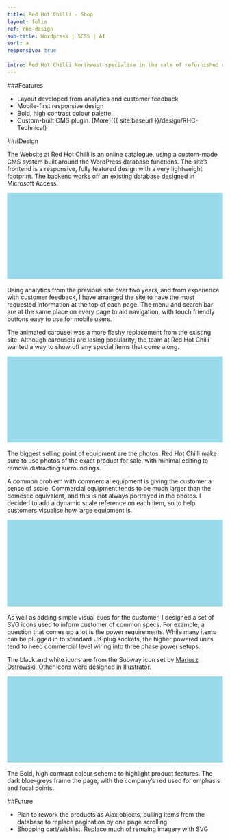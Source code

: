 ```yaml
---
title: Red Hot Chilli - Shop
layout: folio
ref: rhc-design
sub-title: Wordpress | SCSS | AI
sort: a
responsive: true

intro: Red Hot Chilli Northwest specialise in the sale of refurbished commercial catering equipment. They needed a site that would show off the company’s regularly updating product list, serving both UK and across Europe.
---
```



###Features

- Layout developed from analytics and customer feedback
- Mobile-first responsive design
- Bold, high contrast colour palette.
- Custom-built CMS plugin. [More]({{ site.baseurl }}/design/RHC-Technical)


###Design

The Website at Red Hot Chilli is an online catalogue, using a custom-made CMS system built around the WordPress database functions. The site’s frontend is a responsive, fully featured design with a very lightweight footprint. The backend works off an existing database designed in Microsoft Access.


![index](/images/placeholder.png)

Using analytics from the previous site over two years, and from experience with customer feedback, I have arranged the site to have the most requested information at the top of each page. The menu and search bar are at the same place on every page to aid navigation, with touch friendly buttons easy to use for mobile users.

The animated carousel was a more flashy replacement from the existing site. Although carousels are losing popularity, the team at Red Hot Chilli wanted a way to show off any special items that come along.

![product page](/images/placeholder.png)

The biggest selling point of equipment are the photos. Red Hot Chilli make sure to use photos of the exact product for sale, with minimal editing to remove distracting surroundings.

A common problem with commercial equipment is giving the customer a sense of scale. Commercial equipment tends to be much larger than the domestic equivalent, and this is not always portrayed in the photos. I decided to add a dynamic scale reference on each item, so to help customers visualise how large equipment is. 

![icons](/images/placeholder.png)

As well as adding simple visual cues for the customer, I designed a set of SVG icons used to inform customer of common specs. For example, a question that comes up a lot is the power requirements. While many items can be plugged in to standard UK plug sockets, the higher powered units tend to need commercial level wiring into three phase power setups. 

The black and white icons are from the Subway icon set by [Mariusz Ostrowski](http://www.pixle.pl). Other icons were designed in Illustrator.

![color palette](/images/placeholder.png)

The Bold, high contrast colour scheme to highlight product features. The dark blue-greys frame the page, with the company’s red used for emphasis and focal points. 

##Future

- Plan to rework the products as Ajax objects, pulling items from the database to replace pagination by one page scrolling
- Shopping cart/wishlist. Replace much of remaing imagery with SVG
